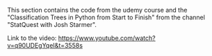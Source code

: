 This section contains the code from the udemy course and the "Classification Trees in Python from Start to Finish" from the channel "StatQuest with Josh Starmer". 

Link to the video: https://www.youtube.com/watch?v=q90UDEgYqeI&t=3558s
